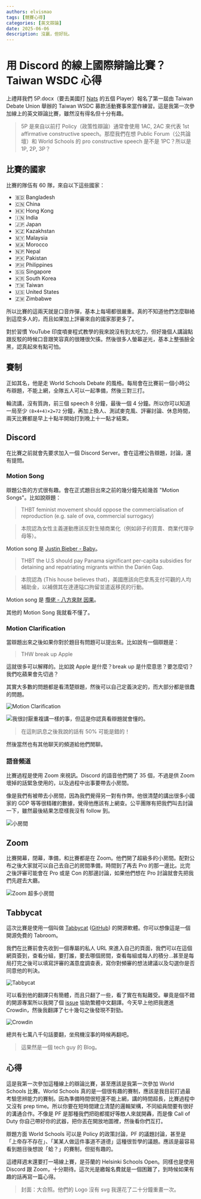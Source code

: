 ```yaml
---
authors: elvismao
tags: [競賽心得]
categories: [英文辯論]
date: 2025-06-06
description: 沒贏，但好玩。
---
```


# 用 Discord 的線上國際辯論比賽？Taiwan WSDC 心得

上禮拜我們 5P.docx（要去美國打 [Nats](https://www.speechanddebate.org/national-tournament-2025/) 的五個 Player）報名了第一屆由 Taiwan Debate Union 舉辦的 Taiwan WSDC 募款活動賽事來當作練習。這是我第一次參加線上的英文辯論比賽，雖然沒有得名但十分有趣。

> 5P 是來自以前打 Policy（政策性辯論）通常會使用 1AC, 2AC 來代表 1st affirmative constructive speech。那麼我們在想 Public Forum（公共論壇）和 World Schools 的 pro constructive speech 是不是 1PC？所以是 1P, 2P, 3P？

## 比賽的國家

比賽的隊伍有 60 隊，來自以下這些國家：

- 🇧🇩 Bangladesh
- 🇨🇳 China
- 🇭🇰 Hong Kong
- 🇮🇳 India
- 🇯🇵 Japan
- 🇰🇿 Kazakhstan
- 🇲🇾 Malaysia
- 🇲🇦 Morocco
- 🇳🇵 Nepal
- 🇵🇰 Pakistan
- 🇵🇭 Philippines
- 🇸🇬 Singapore
- 🇰🇷 South Korea
- 🇹🇼 Taiwan
- 🇺🇸 United States
- 🇿🇼 Zimbabwe

所以比賽的這兩天就是口音炸彈，基本上每場都很嚴重。真的不知道他們怎麼聯絡到這麼多人的，而且如果加上評審來自的國家那更多了。

對於習慣 YouTube 印度噴麥程式教學的我來說沒有到太吃力，但好幾個人講論點跟反駁的時候口音跟笑容真的很賤很欠揍。然後很多人螢幕逆光，基本上整張臉全黑，認真起來有點可怕。

## 賽制

正如其名，他是走 World Schools Debate 的風格。每局會在比賽前一個小時公布辯題，不能上網，全隊五人可以一起準備，然後三對三打。

輪流講，沒有質詢，前三個 speech 8 分鐘，最後一個 4 分鐘。所以你可以知道一局至少 `(8×4+4)×2=72` 分鐘，再加上換人、測試麥克風、評審討論、休息時間，兩天比賽都是早上十點半開始打到晚上十一點才結束。

## Discord

在比賽之前就會先要求加入一個 Discord Server。會在這裡公告辯題，討論，還有提問。

### Motion Song

辯題公告的方式很有趣。會在正式題目出來之前的幾分鐘先給幾首 "Motion Songs"。比如說辯題：

> THBT feminist movement should oppose the commercialisation of reproduction (e.g. sale of ova, commercial surrogacy)

> 本院認為女性主義運動應該反對生殖商業化（例如卵子的買賣、商業代理孕母等）。

Motion song 是 [Justin Bieber - Baby](https://youtu.be/kffacxfA7G4?si=3acU7wXFnSClZzpB)。

> THBT the U.S should pay Panama significant per-capita subsidies for detaining and repatriating migrants within the Darién Gap.

> 本院認為 (This house believes that)，美國應該向巴拿馬支付可觀的人均補助金，以補償其在達連隘口拘留並遣返移民的行動。

Motion song 是 [攬佬 - 八方來財 因果](https://youtu.be/XD6ASbQtKxw)。

其他的 Motion Song 我就看不懂了。

### Motion Clarification

當辯題出來之後如果你對於題目有問題可以提出來。比如說有一個辯題是：

> THW break up Apple

這就很多可以解釋的。比如說 Apple 是什麼？break up 是什麼意思？要怎麼切？我們吃蘋果會先切過？

其實大多數的問題都是看清楚辯題，然後可以自己定義決定的，而大部分都是很蠢的問題。

![Motion Clarification](clarification.webp)

![我很討厭重複講一樣的事，但這是你認真看辯題就會懂的。](Discord.png)

> 在這則訊息之後我說的話有 50% 可能是錯的！

然後當然也有其他聊天的頻道給他們閒聊。

### 語音頻道

比賽過程是使用 Zoom 來視訊。Discord 的語音他們開了 35 個，不過是供 Zoom 壞掉的話緊急使用的，以及過程中出事要帶去小房間。

像是我們有被帶去小房間，因為我們覺得另一對有作弊。他很清楚的講出很多小國家的 GDP 等等很精確的數據，覺得他應該有上網查。公平團隊有把我們叫去討論一下，雖然最後結果怎麼樣我沒有 follow 到。

![小房間](Chat.webp)

## Zoom

比賽開幕，閉幕，準備，和比賽都是在 Zoom。他們開了超級多的小房間。配對公布之後大家就可以自己去自己的房間準備，時間到了再去 Pro 的那一邊比。比完之後評審可能會在 Pro 或是 Con 的那邊討論，如果他們想在 Pro 討論就會先把我們先趕去大廳。

![Zoom 超多小房間](Zoom.webp)

## Tabbycat

這次比賽是使用一個叫做 [Tabbycat](https://tabbycat.readthedocs.io/) ([GitHub](https://github.com/TabbycatDebate/tabbycat)) 的開源軟體。你可以想像這是一個開源免費的 Tabroom。

我們在比賽前會先收到一個專屬的私人 URL 來進入自己的頁面，我們可以在這個網頁簽到，查看分組，要打誰，要去哪個房間，查看每組或每人的積分...甚至是每局打完之後可以填寫評審的滿意度調查表，寫你對頻審的想法建議以及勾選你是否同意他的判決。

![Tabbycat](tabbycat.webp)

可以看到他的翻譯只有簡體，而且只翻了一些，看了實在有點難受。畢竟是個不錯的開源專案所以我開了個 [issue](https://github.com/TabbycatDebate/tabbycat/issues/2661) 協助繁體中文翻譯。今天早上他把我邀進 Crowdin，然後我翻譯了七十幾句之後發現不對勁。

![Crowdin](image.png)

總共有七萬八千句話要翻，坐飛機沒事的時候再翻吧。

> 這果然是一個 tech guy 的 Blog。

## 心得

這是我第一次參加這種線上的辯論比賽，甚至應該是我第一次參加 World Schools 比賽。World Schools 真的是一個很有趣的賽制，應該是我目前打過最考驗思辨能力的賽制。因為準備時間很短還不能上網，講的時間超長，比賽過程中又沒有 prep time。所以你要在短時間建立清楚的邏輯架構，不同組員間要有很好的溝通合作。不像是 PF 是那種我們把砲都擺好等敵人來就開轟，而是像 Call of Duty 你自己帶好你的武器，把你丟在開放地圖裡，然後看你們互打。

辯題方面 World Schools 可以是 Policy 的政策討論，PF 的議題討論，甚至是「上帝存不存在」、「某某人做這件事道不道德」這種很哲學的議題。應該是最容易看到題目後想說「蛤？」的賽制，但挺有趣的。

這禮拜週末還要打一場線上賽，是芬蘭的 Helsinki Schools Open。同樣也是使用 Discord 跟 Zoom，十分期待。這次光是繳報名費就是一個困難了，到時候如果有趣的話再寫一篇心得。

> 封面：大合照。他們的 Logo 沒有 svg 我還花了二十分鐘重畫一次。

